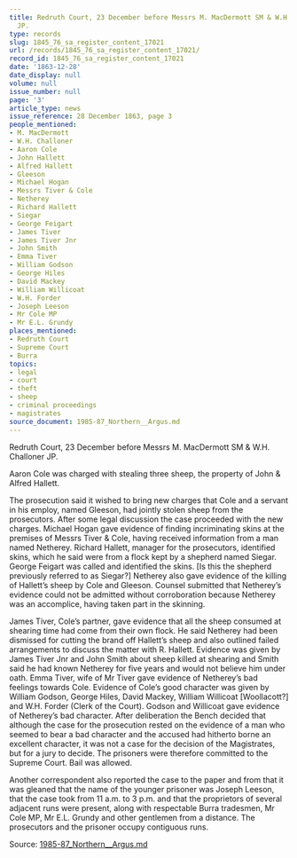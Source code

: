 ```yaml
---
title: Redruth Court, 23 December before Messrs M. MacDermott SM & W.H. Challoner
  JP.
type: records
slug: 1845_76_sa_register_content_17021
url: /records/1845_76_sa_register_content_17021/
record_id: 1845_76_sa_register_content_17021
date: '1863-12-28'
date_display: null
volume: null
issue_number: null
page: '3'
article_type: news
issue_reference: 28 December 1863, page 3
people_mentioned:
- M. MacDermott
- W.H. Challoner
- Aaron Cole
- John Hallett
- Alfred Hallett
- Gleeson
- Michael Hogan
- Messrs Tiver & Cole
- Netherey
- Richard Hallett
- Siegar
- George Feigart
- James Tiver
- James Tiver Jnr
- John Smith
- Emma Tiver
- William Godson
- George Hiles
- David Mackey
- William Willicoat
- W.H. Forder
- Joseph Leeson
- Mr Cole MP
- Mr E.L. Grundy
places_mentioned:
- Redruth Court
- Supreme Court
- Burra
topics:
- legal
- court
- theft
- sheep
- criminal proceedings
- magistrates
source_document: 1985-87_Northern__Argus.md
---
```


Redruth Court, 23 December before Messrs M. MacDermott SM & W.H. Challoner JP.

Aaron Cole was charged with stealing three sheep, the property of John & Alfred Hallett.

The prosecution said it wished to bring new charges that Cole and a servant in his employ, named Gleeson, had jointly stolen sheep from the prosecutors.  After some legal discussion the case proceeded with the new charges.  Michael Hogan gave evidence of finding incriminating skins at the premises of Messrs Tiver & Cole, having received information from a man named Netherey.  Richard Hallett, manager for the prosecutors, identified skins, which he said were from a flock kept by a shepherd named Siegar.  George Feigart was called and identified the skins.  [Is this the shepherd previously referred to as Siegar?]  Netherey also gave evidence of the killing of Hallett’s sheep by Cole and Gleeson.  Counsel submitted that Netherey’s evidence could not be admitted without corroboration because Netherey was an accomplice, having taken part in the skinning.

James Tiver, Cole’s partner, gave evidence that all the sheep consumed at shearing time had come from their own flock.  He said Netherey had been dismissed for cutting the brand off Hallett’s sheep and also outlined failed arrangements to discuss the matter with R. Hallett.  Evidence was given by James Tiver Jnr and John Smith about sheep killed at shearing and Smith said he had known Netherey for five years and would not believe him under oath.  Emma Tiver, wife of Mr Tiver gave evidence of Netherey’s bad feelings towards Cole.  Evidence of Cole’s good character was given by William Godson, George Hiles, David Mackey, William Willicoat [Woollacott?] and W.H. Forder (Clerk of the Court).  Godson and Willicoat gave evidence of Netherey’s bad character.  After deliberation the Bench decided that although the case for the prosecution rested on the evidence of a man who seemed to bear a bad character and the accused had hitherto borne an excellent character, it was not a case for the decision of the Magistrates, but for a jury to decide.  The prisoners were therefore committed to the Supreme Court.  Bail was allowed.

Another correspondent also reported the case to the paper and from that it was gleaned that the name of the younger prisoner was Joseph Leeson, that the case took from 11 a.m. to 3 p.m. and that the proprietors of several adjacent runs were present, along with respectable Burra tradesmen, Mr Cole MP, Mr E.L. Grundy and other gentlemen from a distance.  The prosecutors and the prisoner occupy contiguous runs.

Source: [1985-87_Northern__Argus.md](/downloads/markdown/1985-87_Northern__Argus.md)
